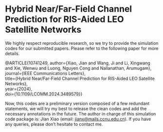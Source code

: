 # Hybrid Near/Far-Field Channel Prediction for RIS-Aided LEO Satellite Networks

We highly respect reproducible research, so we try to provide the simulation codes for our submitted papers. Please refer to the following paper for more details.

@ARTICLE{10741249,
  author={Xiao, Jian and Wang, Ji and Li, Xingwang and Xie, Wenwu and Luong, Nguyen Cong and Nallanathan, Arumugam},<br/>
  journal={IEEE Communications Letters}, <br/>
  title={Hybrid Near/Far-Field Channel Prediction for RIS-Aided LEO Satellite Networks}, <br/>
  year={2024},<br/>
  doi={10.1109/LCOMM.2024.3489579}}

Now, this codes are a preliminary version composed of a few redundant statements, we will try my best to release the clean codes and add the necessary annotations in the future. The author in charge of this simulation code package is: Jian Xiao (email: jianx@mails.ccnu.edu.cn). If you have any queries, please don’t hesitate to contact me.
